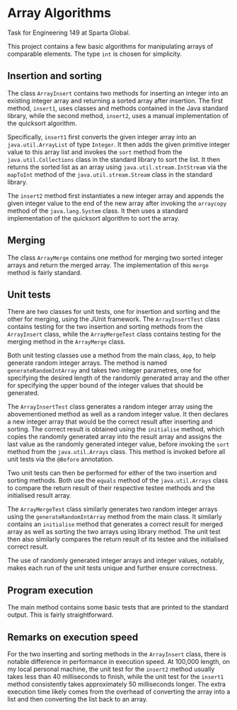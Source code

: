 # Array Algorithms

Task for Engineering 149 at Sparta Global.

This project contains a few basic algorithms for manipulating arrays of
comparable elements. The type `int` is chosen for simplicity.

## Insertion and sorting

The class `ArrayInsert` contains two methods for inserting an integer into an
existing integer array and returning a sorted array after insertion. The first
method, `insert1`, uses classes and methods contained in the Java standard
library, while the second method, `insert2`, uses a manual implementation of
the quicksort algorithm.

Specifically, `insert1` first converts the given integer array into an
`java.util.ArrayList` of type `Integer`. It then adds the given primitive
integer value to this array list and invokes the `sort` method from the
`java.util.Collections` class in the standard library to sort the list. It then
returns the sorted list as an array using `java.util.stream.IntStream` via the
`mapToInt` method of the `java.util.stream.Stream` class in the standard
library.

The `insert2` method first instantiates a new integer array and appends the
given integer value to the end of the new array after invoking the `arraycopy`
method of the `java.lang.System` class. It then uses a standard implementation
of the quicksort algorithm to sort the array.

## Merging

The class `ArrayMerge` contains one method for merging two sorted integer
arrays and return the merged array. The implementation of this `merge` method
is fairly standard.

## Unit tests

There are two classes for unit tests, one for insertion and sorting and the
other for merging, using the JUnit framework. The `ArrayInsertTest` class
contains testing for the two insertion and sorting methods from the
`ArrayInsert` class, while the `ArrayMergeTest` class contains testing for the
merging method in the `ArrayMerge` class.

Both unit testing classes use a method from the main class, `App`, to help
generate random integer arrays. The method is named `generateRandomIntArray`
and takes two integer parametres, one for specifying the desired length of the
randomly generated array and the other for specifying the upper bound of the
integer values that should be generated.

The `ArrayInsertTest` class generates a random integer array using the
abovementioned method as well as a random integer value. It then declares a
new integer array that would be the correct result after inserting and sorting.
The correct result is obtained using the `initialise` method, which copies the
randomly generated array into the result array and assigns the last value as the
randomly generated integer value, before invoking the `sort` method from the
`java.util.Arrays` class. This method is invoked before all unit tests via the
`@Before` annotation.

Two unit tests can then be performed for either of the two insertion and
sorting methods. Both use the `equals` method of the `java.util.Arrays` class
to compare the return result of their respective testee methods and the
initialised result array.

The `ArrayMergeTest` class similarly generates two random integer arrays using
the `generateRandomIntArray` method from the main class. It similarly contains
an `initialise` method that generates a correct result for merged array as well
as sorting the two arrays using library method. The unit test then also
similarly compares the return result of its testee and the initialised correct
result.

The use of randomly generated integer arrays and integer values, notably, makes
each run of the unit tests unique and further ensure correctness.

## Program execution

The main method contains some basic tests that are printed to the standard
output. This is fairly straightforward.

## Remarks on execution speed

For the two inserting and sorting methods in the `ArrayInsert` class, there is
notable difference in performance in execution speed. At 100,000 length, on my
local personal machine, the unit test for the `insert2` method usually takes
less than 40 milliseconds to finish, while the unit test for the `insert1`
method consistently takes approximately 50 milliseconds longer. The extra
execution time likely comes from the overhead of converting the array into a
list and then converting the list back to an array.